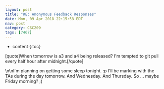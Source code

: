 ```yaml
---
layout: post
title: "RE: Anonymous Feedback Responses"
date: Mon, 09 Apr 2018 22:15:58 EDT
nav: post
category: CSC209
tags: [7467]
---
```


* content
{:toc}

[quote]When tomorrow is a3 and a4 being released? I'm tempted to git pull every half hour after midnight.[/quote]
<!-- more -->
<p>\n\nI'm planning on getting some sleep tonight. :p I'll be marking with the TAs during the day tomorrow. And Wednesday. And Thursday. So ... maybe Friday morning?  ;)</p>
